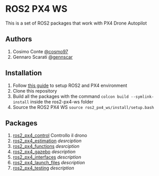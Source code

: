 # ROS2 PX4 WS
This is a set of ROS2 packages that work with PX4 Drone Autopilot

## Authors
1. Cosimo Conte [@cosmo97](https://github.com/cosmo97)
2. Gennaro Scarati [@gennscar](https://github.com/gennscar)

## Installation
1. Follow [this guide](https://docs.px4.io/master/en/ros/ros2_comm.html) to setup ROS2 and PX4 environment
2. Clone this repository
3. Build all the packages with the command `colcon build --symlink-install` inside the ros2-px4-ws folder
4. Source the ROS2 PX4 WS `source ros2_px4_ws/install/setup.bash`

## Packages
1. [ros2_px4_control](https://github.com/gennscar/ros2_px4_ws/tree/main/src/ros2_px4_control) Controllo il drono
2. [ros2_px4_estimation](https://github.com/gennscar/ros2_px4_ws/tree/main/src/ros2_px4_estimation) *desrciption*
3. [ros2_px4_functions](https://github.com/gennscar/ros2_px4_ws/tree/main/src/ros2_px4_functions) *desrciption*
4. [ros2_px4_gazebo](https://github.com/gennscar/ros2_px4_ws/tree/main/src/ros2_px4_gazebo) *description*
5. [ros2_px4_interfaces](https://github.com/gennscar/ros2_px4_ws/tree/main/src/ros2_px4_interfaces) *description*
6. [ros2_px4_launch_files](https://github.com/gennscar/ros2_px4_ws/tree/main/src/ros2_px4_launch_files) *description*
7. [ros2_px4_testing](https://github.com/gennscar/ros2_px4_ws/tree/main/src/ros2_px4_testing) *description*
